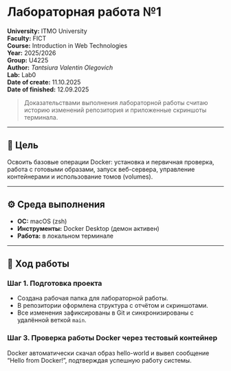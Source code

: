 # Лабораторная работа №1  
**University:** ITMO University  
**Faculty:** FICT  
**Course:** Introduction in Web Technologies  
**Year:** 2025/2026  
**Group:** U4225  
**Author:** *Tantsiura Valentin Olegovich*  
**Lab:** Lab0  
**Date of create:** 11.10.2025  
**Date of finished:** 12.09.2025  

> Доказательствами выполнения лабораторной работы считаю историю изменений репозитория и приложенные скриншоты терминала.

---

## 🎯 Цель
Освоить базовые операции Docker: установка и первичная проверка, работа с готовыми образами, запуск веб-сервера, управление контейнерами и использование томов (volumes).

---

## ⚙️ Среда выполнения
- **ОС:** macOS (zsh)
- **Инструменты:** Docker Desktop (демон активен)
- **Работа:** в локальном терминале

---

## 🧩 Ход работы

### Шаг 1. Подготовка проекта
- Создана рабочая папка для лабораторной работы.
- В репозитории оформлена структура с отчётом и скриншотами.
- Все изменения зафиксированы в Git и синхронизированы с удалённой веткой `main`.


### Шаг 3. Проверка работы Docker через тестовый контейнер
Docker автоматически скачал образ hello-world и вывел сообщение
“Hello from Docker!”, подтверждая успешную работу системы.




